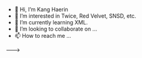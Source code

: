 - 👋 Hi, I’m Kang Haerin
- 👀 I’m interested in Twice, Red Velvet, SNSD, etc.
- 🌱 I’m currently learning XML.
- 💞️ I’m looking to collaborate on ...
- 📫 How to reach me ...


--->
